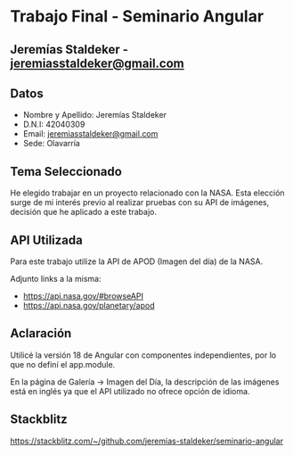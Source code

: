 # Trabajo Final -  Seminario Angular
## Jeremías Staldeker - jeremiasstaldeker@gmail.com

## Datos
* Nombre y Apellido: Jeremías Staldeker
* D.N.I: 42040309
* Email: jeremiasstaldeker@gmail.com
* Sede: Olavarría

## Tema Seleccionado
He elegido trabajar en un proyecto relacionado con la NASA. Esta elección surge de mi interés previo al realizar pruebas con su API de imágenes, decisión que he aplicado a este trabajo.

## API Utilizada
Para este trabajo utilize la API de APOD (Imagen del día) de la NASA.

Adjunto links a la misma:
* https://api.nasa.gov/#browseAPI
* https://api.nasa.gov/planetary/apod

## Aclaración
Utilicé la versión 18 de Angular con componentes independientes, por lo que no definí el app.module.

En la página de Galería -> Imagen del Día, la descripción de las imágenes está en inglés ya que el API utilizado no ofrece opción de idioma.

## Stackblitz
https://stackblitz.com/~/github.com/jeremias-staldeker/seminario-angular